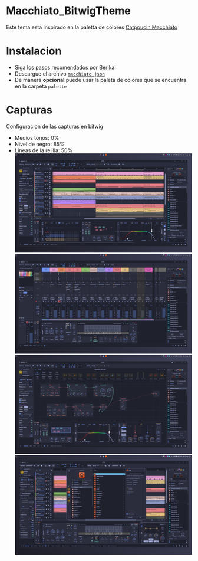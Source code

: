 # Macchiato_BitwigTheme
Este tema esta inspirado en la paletta de colores [Catppucin Macchiato](https://catppuccin.com/palette)

# Instalacion 
- Siga los pasos recomendados por [Berikai](https://github.com/Berikai/bitwig-theme-editor.git)
- Descargue el archivo [`macchiato.json`](macchiato.json)
- De manera **opcional** puede usar la paleta de colores que se encuentra en la carpeta `palette`

# Capturas
Configuracion de las capturas en bitwig
- Medios tonos: 0%
- Nivel de negro: 85%
- Lineas de la rejilla: 50%
![Captura1](img/Bitwig_Macchiato.png)
![Mixer](img/Bitwig_Macchiato_Mixer.png)
![TheGrid](img/Bitwig_Macchiato_the_grid.png)
![Devices](img/Bitwig_Macchiato_Devices.png)
